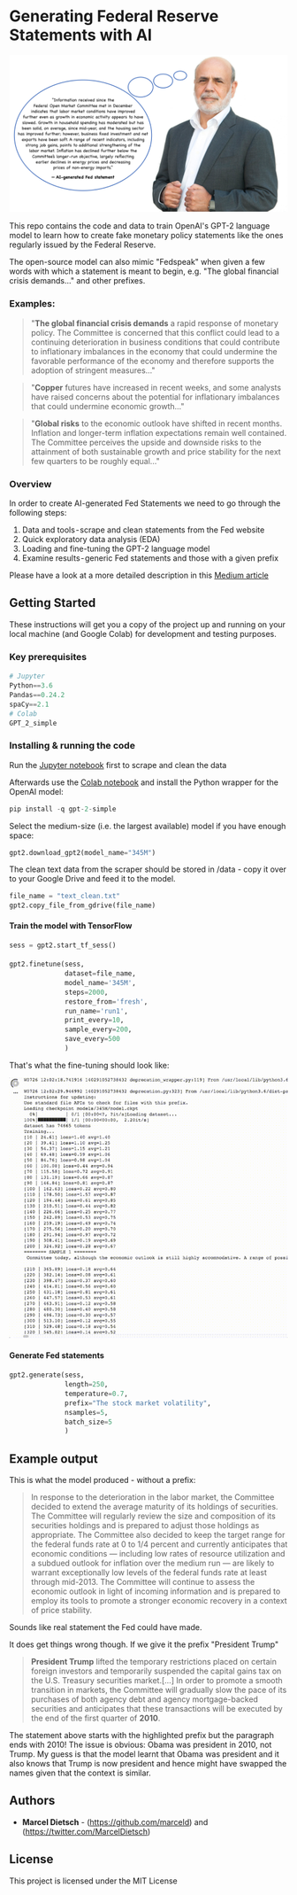 # Generating Federal Reserve Statements with AI

![ScreenShot](/screenshots/bernanke.png)


This repo contains the code and data to train OpenAI's GPT-2 language model to learn how to create fake monetary policy statements like the ones regularly issued by the Federal Reserve.

The open-source model can also mimic "Fedspeak" when given a few words with which a statement is meant to begin, e.g. "The global financial crisis demands..." and other prefixes.

### Examples:


> "**The global financial crisis demands** a rapid response of monetary policy. The Committee is concerned that this conflict could lead to a continuing deterioration in business conditions that could contribute to inflationary imbalances in the economy that could undermine the favorable performance of the economy and therefore supports the adoption of stringent measures…"

> "**Copper** futures have increased in recent weeks, and some analysts have raised concerns about the potential for inflationary imbalances that could undermine economic growth…"

> "**Global risks** to the economic outlook have shifted in recent months. Inflation and longer-term inflation expectations remain well contained. The Committee perceives the upside and downside risks to the attainment of both sustainable growth and price stability for the next few quarters to be roughly equal…"

### Overview

In order to create AI-generated Fed Statements we need to go through the following steps:
1. Data and tools - scrape and clean statements from the Fed website
2. Quick exploratory data analysis (EDA)
3. Loading and fine-tuning the GPT-2 language model
4. Examine results - generic Fed statements and those with a given prefix


Please have a look at a more detailed description in this [Medium article](https://medium.com/@marceldietsch/how-to-generate-federal-reserve-statements-with-ai-8fe5da3ae5a5)


## Getting Started

These instructions will get you a copy of the project up and running on your local machine (and Google Colab) for development and testing purposes.

### Key prerequisites

```python
# Jupyter
Python==3.6
Pandas==0.24.2
spaCy==2.1
# Colab
GPT_2_simple
```

### Installing & running the code

Run the [Jupyter notebook](https://github.com/marceld/FED-AI/blob/master/Scrape%20and%20clean%20Fed%20statements.ipynb) first to scrape and clean the data

Afterwards use the [Colab notebook](https://github.com/marceld/FED-AI/blob/master/Fedspeak_Fine_tune_openAI's_GPT_2_model_with_Federal_Reserve_statements_of_the_past_25_years.ipynb) and install the Python wrapper for the OpenAI model:
```Python
pip install -q gpt-2-simple
```

Select the medium-size (i.e. the largest available) model if you have enough space:
```python
gpt2.download_gpt2(model_name="345M")
```
The clean text data from the scraper should be stored in /data - copy it over to your Google Drive
and feed it to the model.
```python
file_name = "text_clean.txt"
gpt2.copy_file_from_gdrive(file_name)
```

#### Train the model with TensorFlow
```python
sess = gpt2.start_tf_sess()

gpt2.finetune(sess,
              dataset=file_name,
              model_name='345M',
              steps=2000,
              restore_from='fresh',
              run_name='run1',
              print_every=10,
              sample_every=200,
              save_every=500
              )
```

That's what the fine-tuning should look like:

![ScreenShot](/screenshots/DL_train_10x.gif)


#### Generate Fed statements
```python
gpt2.generate(sess,
              length=250,
              temperature=0.7,
              prefix="The stock market volatility",
              nsamples=5,
              batch_size=5
              )
```



## Example output

This is what the model produced - without a prefix:

> In response to the deterioration in the labor market, the Committee decided to extend the average maturity of its holdings of securities. The Committee will regularly review the size and composition of its securities holdings and is prepared to adjust those holdings as appropriate. The Committee also decided to keep the target range for the federal funds rate at 0 to 1/4 percent and currently anticipates that economic conditions — including low rates of resource utilization and a subdued outlook for inflation over the medium run — are likely to warrant exceptionally low levels of the federal funds rate at least through mid-2013. The Committee will continue to assess the economic outlook in light of incoming information and is prepared to employ its tools to promote a stronger economic recovery in a context of price stability.

Sounds like real statement the Fed could have made.

It does get things wrong though. If we give it the prefix "President Trump"

> **President Trump** lifted the temporary restrictions placed on certain foreign investors and temporarily suspended the capital gains tax on the U.S. Treasury securities market.[...] In order to promote a smooth transition in markets, the Committee will gradually slow the pace of its purchases of both agency debt and agency mortgage-backed securities and anticipates that these transactions will be executed by the end of the first quarter of **2010**.

The statement above starts with the highlighted prefix but the paragraph ends with 2010! The issue is obvious: Obama was president in 2010, not Trump. My guess is that the model learnt that Obama was president and it also knows that Trump is now president and hence might have swapped the names given that the context is similar.


## Authors

* **Marcel Dietsch** - (https://github.com/marceld) and (https://twitter.com/MarcelDietsch)

## License

This project is licensed under the MIT License
